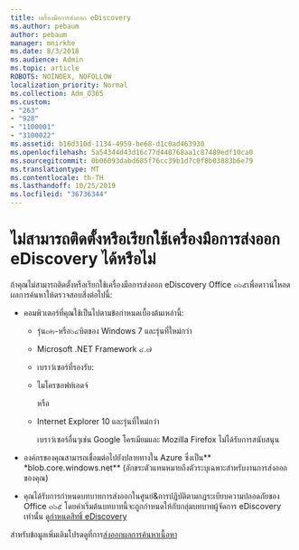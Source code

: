 ```yaml
---
title: เครื่องมือการส่งออก eDiscovery
ms.author: pebaum
author: pebaum
manager: mnirkhe
ms.date: 8/3/2018
ms.audience: Admin
ms.topic: article
ROBOTS: NOINDEX, NOFOLLOW
localization_priority: Normal
ms.collection: Adm_O365
ms.custom:
- "263"
- "928"
- "1100001"
- "3100022"
ms.assetid: b16d310d-1134-4959-be68-d1c0ad463930
ms.openlocfilehash: 5a54344d43d16c77d440768aa1c87489edf10ca0
ms.sourcegitcommit: 0b06093dabd685f76cc39b1d7c0f8b03883b6e79
ms.translationtype: MT
ms.contentlocale: th-TH
ms.lasthandoff: 10/25/2019
ms.locfileid: "36736344"
---
```

# <a name="cant-install-or-run-the-ediscovery-export-tool"></a>ไม่สามารถติดตั้งหรือเรียกใช้เครื่องมือการส่งออก eDiscovery ได้หรือไม่

ถ้าคุณไม่สามารถติดตั้งหรือเรียกใช้เครื่องมือการส่งออก eDiscovery Office ๓๖๕เพื่อดาวน์โหลดผลการค้นหาให้ตรวจสอบสิ่งต่อไปนี้:
  
- คอมพิวเตอร์ที่คุณใช้เป็นไปตามข้อกำหนดเบื้องต้นเหล่านี้:

  - รุ่น๓๒-หรือ๖๔บิตของ Windows 7 และรุ่นที่ใหม่กว่า

  - Microsoft .NET Framework ๔.๗

  - เบราว์เซอร์ที่รองรับ:

  - ไมโครซอฟท์เอดจ์

    หรือ

  - Internet Explorer 10 และรุ่นที่ใหม่กว่า

    เบราว์เซอร์อื่นๆเช่น Google โครเมียมและ Mozilla Firefox ไม่ได้รับการสนับสนุน

- องค์กรของคุณสามารถเชื่อมต่อไปยังปลายทางใน Azure ซึ่งเป็น** \*blob.core.windows.net** (อักขระตัวแทนหมายถึงตัวระบุเฉพาะสำหรับงานการส่งออกของคุณ)

- คุณได้รับการกำหนดบทบาทการส่งออกในศูนย์&amp;การปฏิบัติตามกฎระเบียบความปลอดภัยของ Office ๓๖๕ โดยค่าเริ่มต้นบทบาทนี้จะถูกกำหนดให้กับกลุ่มบทบาทผู้จัดการ eDiscovery เท่านั้น ดู[กำหนดสิทธิ์ eDiscovery](https://docs.microsoft.com/office365/securitycompliance/assign-ediscovery-permissions)

สำหรับข้อมูลเพิ่มเติมโปรดดูที่การ[ส่งออกผลการค้นหาเนื้อหา](https://docs.microsoft.com/office365/securitycompliance/export-search-results)
  